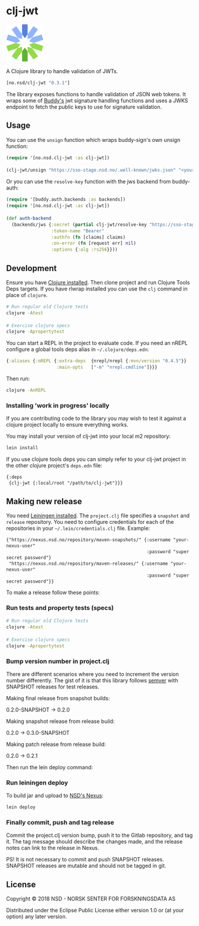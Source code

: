 # clj-jwt

![clj-jwt logo](./clj-jwt.png)

A Clojure library to handle validation of JWTs.

```clojure
[no.nsd/clj-jwt "0.3.1"]
```

The library exposes functions to handle validation of JSON web tokens. It wraps
some of [Buddy's](https://funcool.github.io/buddy-sign/latest/) jwt signature
handling functions and uses a JWKS endpoint to fetch the public keys to use for
signature validation.

## Usage

You can use the `unsign` function which wraps buddy-sign's own unsign function:

```clojure
(require '[no.nsd.clj-jwt :as clj-jwt])

(clj-jwt/unsign "https://sso-stage.nsd.no/.well-known/jwks.json" "<your-token-here>")
```

Or you can use the `resolve-key` function with the  jws backend from
buddy-auth:

```clojure
(require '[buddy.auth.backends :as backends])
(require '[no.nsd.clj-jwt :as clj-jwt])

(def auth-backend
  (backends/jws {:secret (partial clj-jwt/resolve-key "https://sso-stage.nsd.no/.well-known/jwks.json")
                 :token-name "Bearer"
                 :authfn (fn [claims] claims)
                 :on-error (fn [request err] nil)
                 :options {:alg :rs256}}))
```

## Development

Ensure you have [Clojure installed](https://clojure.org/guides/getting_started).
Then clone project and run Clojure Tools Deps targets.  If you have rlwrap
installed you can use the `clj` command in place of `clojure`.

```bash
# Run regular old Clojure tests
clojure -Atest

# Exercise clojure specs
clojure -Apropertytest
```

You can start a REPL in the project to evaluate code. If you need an nREPL configure
a global tools deps alias in `~/.clojure/deps.edn`:

```clojure
{:aliases {:nREPL {:extra-deps  {nrepl/nrepl {:mvn/version "0.4.5"}}
                   :main-opts   ["-m" "nrepl.cmdline"]}}}
```

Then run:

```bash
clojure -AnREPL
```

### Installing 'work in progress' locally

If you are contributing code to the library you may wish to test it against a
clojure project locally to ensure everything works.

You may install your version of clj-jwt into your local m2 repository:

```bash
lein install
```

If you use clojure tools deps you can simply refer to your clj-jwt project in
the other clojure project's `deps.edn` file:

```edn
{:deps
 {clj-jwt {:local/root "/path/to/clj-jwt"}}}
```

## Making new release

You need [Leiningen installed](https://leiningen.org/#install). The
`project.clj` file specifies a `snapshot` and `release` repository. You need to
configure credentials for each of the repositories in your
`~/.lein/credentials.clj` file. Example:

```edn
{"https://nexus.nsd.no/repository/maven-snapshots/" {:username "your-nexus-user"
                                                     :password "super secret password"}
 "https://nexus.nsd.no/repository/maven-releases/" {:username "your-nexus-user"
                                                     :password "super secret password"}}
```

To make a release follow these points:

### Run tests and property tests (specs)

```bash
# Run regular old Clojure tests
clojure -Atest

# Exercise clojure specs
clojure -Apropertytest
```

### Bump version number in project.clj

There are different scenarios where you need to increment the version number
differently. The gist of it is that this library follows
[semver](https://semver.org/) with SNAPSHOT releases for test releases.

Making final release from snapshot builds:

0.2.0-SNAPSHOT -> 0.2.0

Making snapshot release from release build:

0.2.0 -> 0.3.0-SNAPSHOT

Making patch release from release build:

0.2.0 -> 0.2.1

Then run the lein deploy command:

### Run leiningen deploy

To build jar and upload to [NSD's Nexus](https://nexus.nsd.no):

```bash
lein deploy
```

### Finally commit, push and tag release

Commit the project.clj version bump, push it to the Gitlab repository, and tag
it. The tag message should describe the changes made, and the release notes can
link to the release in Nexus.

PS! It is not necessary to commit and push SNAPSHOT releases. SNAPSHOT releases
are mutable and should not be tagged in git.

## License

Copyright © 2018 NSD - NORSK SENTER FOR FORSKNINGSDATA AS

Distributed under the Eclipse Public License either version 1.0 or (at
your option) any later version.
